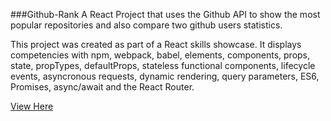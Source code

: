 
###Github-Rank
A React Project that uses the Github API to show the most popular repositories and also compare two github users statistics.

This project was created as part of a React skills showcase. It displays competencies with npm, webpack, babel, elements, components, props, state, propTypes, defaultProps, stateless functional components, lifecycle events, asyncronous requests, dynamic rendering, query parameters, ES6, Promises, async/await and the React Router.

[View Here](https://peaceful-fermi-659f44.netlify.com/popular)
